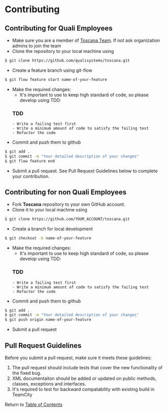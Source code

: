 # Contributing

## Contributing for Quali Employees

- Make sure you are a member of [Toscana Team](https://github.com/orgs/QualiSystems/teams/toscana-team). If not ask organization admins to join the team
- Clone the repository to your local machine using

```bash
$ git clone https://github.com/qualisystems/toscana.git
```

- Create a feature branch using git-flow
```bash
$ git flow feature start name-of-your-feature
```

- Make the required changes:
    - It's important to use to keep high standard of code, so please develop using TDD:
    ### TDD
      - Write a failing test first
      - Write a minimum amount of code to satisfy the failing test
      - Refactor the code

- Commit and push them to github
```bash
$ git add .
$ git commit -m "Your detailed description of your changes"
$ git flow feature end
```
- Submit a pull request. See Pull Request Guidelines below to complete your contribution.

## Contributing for non Quali Employees

- Fork **Toscana** repository to your own GitHub account.
- Clone it to your local machine using

```bash
$ git clone https://github.com/YOUR_ACCOUNT/toscana.git
```

- Create a branch for local development
```bash
$ git checkout -b name-of-your-feature
```

- Make the required changes:
    - It's important to use to keep high standard of code, so please develop using TDD:
    ### TDD
      - Write a failing test first
      - Write a minimum amount of code to satisfy the failing test
      - Refactor the code


- Commit and push them to github
```bash
$ git add .
$ git commit -m "Your detailed description of your changes"
$ git push origin name-of-your-feature
```
- Submit a pull request

## Pull Request Guidelines

Before you submit a pull request, make sure it meets these guidelines:

1. The pull request should include tests that cover the new functionality of the fixed bug.
2. XML documentaiton should be added or updated on public methods, classes, exceptions and interfaces.
3. It's required to test for backward compatability with existing build in TeamCity


Return to [Table of Contents](readme.md)
